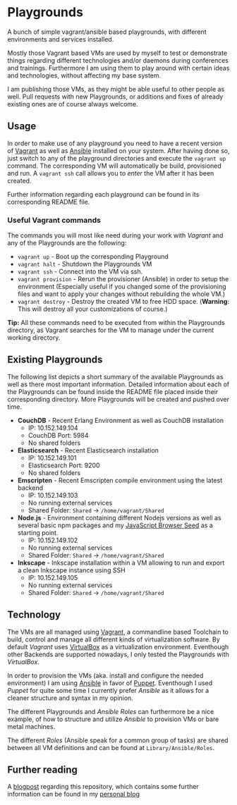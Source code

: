 # Playgrounds

A bunch of simple vagrant/ansible based playgrounds, with different environments and services installed.

Mostly those Vagrant based VMs are used by myself to test or demonstrate things regarding different technologies and/or daemons during conferences and trainings. Furthermore I am using them to play around with certain ideas and technologies, without affecting my base system.

I am publishing those VMs, as they might be able useful to other people as well. Pull requests with new Playgrounds, or additions and fixes of already existing ones are of course always welcome.


## Usage

In order to make use of any playground you need to have a recent version of [Vagrant](http://www.vagrantup.com/) as well as [Ansible](http://www.ansible.com/home) installed on your system. After having done so, just switch to any of the playground directories and execute the `vagrant up` command. The corresponding VM will automatically be build, provisioned and run. A `vagrant ssh` call allows you to *enter* the VM after it has been created.

Further information regarding each playground can be found in its corresponding README file.

### Useful Vagrant commands

The commands you will most like need during your work with *Vagrant* and any of the Playgrounds are the following:

- `vagrant up` - Boot up the corresponding Playground
- `vagrant halt` - Shutdown the Playgrounds VM
- `vagrant ssh` - Connect into the VM via ssh.
- `vagrant provision` - Rerun the provisioner (Ansible) in order to setup the environment (Especially useful if you changed some of the provisioning files and want to apply your changes without rebuilding the whole VM.)
- `vagrant destroy` - Destroy the created VM to free HDD space. (**Warning**: This will destroy all your customizations of course.)

**Tip:** All these commands need to be executed from within the Playgrounds directory, as Vagrant searches for the VM to manage under the current working directory. 

## Existing Playgrounds

The following list depicts a short summary of the available Playgrounds as well as there most important information. Detailed information about each of the Playgrounds can be found inside the README file placed inside their corresponding directory. More Playgrounds will be created and pushed over time.

- **CouchDB** - Recent Erlang Environment as well as CouchDB installation
	- IP: 10.152.149.104
	- CouchDB Port: 5984
	- No shared folders
- **Elasticsearch** - Recent Elasticsearch installation
	- IP: 10.152.149.101
	- Elasticsearch Port: 9200
	- No shared folders
- **Emscripten** - Recent Emscripten compile environment using the latest backend
 	- IP: 10.152.149.103
	- No running external services
	- Shared Folder: `Shared` -> `/home/vagrant/Shared`
- **Node.js** - Environment containing different Nodejs versions as well as several basic npm packages and my [JavaScript Browser Seed](https://github.com/jakobwesthoff/seed-js-browser) as a starting point.
	- IP: 10.152.149.102
	- No running external services
	- Shared Folder: `Shared` -> `/home/vagrant/Shared`
- **Inkscape** - Inkscape installation within a VM allowing to run and export a clean Inkscape instance using SSH
	- IP: 10.152.149.105
	- No running external services
	- Shared Folder: `Shared` -> `/home/vagrant/Shared`


## Technology

The VMs are all managed using [Vagrant](http://www.vagrantup.com), a commandline based Toolchain to build, control and manage all different kinds of virtualization software. By default *Vagrant* uses [VirtualBox](https://www.virtualbox.org/) as a virtualization environment. Eventhough other Backends are supported nowadays, I only tested the Playgrounds with *VirtualBox*.

In order to provision the VMs (aka. install and configure the needed environment) I am using [Ansible](http://www.ansible.com) in favor of [Puppet](http://puppetlabs.com/). Eventhough I used *Puppet* for quite some time I currently prefer *Ansible* as it allows for a cleaner structure and syntax in my opinion.

The different Playgrounds and *Ansible Roles* can furthermore be a nice example, of how to structure and utilize *Ansible* to provision VMs or bare metal machines.

The different *Roles* (Ansible speak for a common group of tasks) are shared between all VM definitions and can be found at `Library/Ansible/Roles`.


## Further reading

A [blogpost](http://www.westhoffswelt.de/blog/2014/6/10/playgrounds-with-vagrant-and-ansible) regarding this repository, which contains some further information can be found in my [personal blog](http://www.westhoffswelt.de/blog/2014/6/10/playgrounds-with-vagrant-and-ansible)
